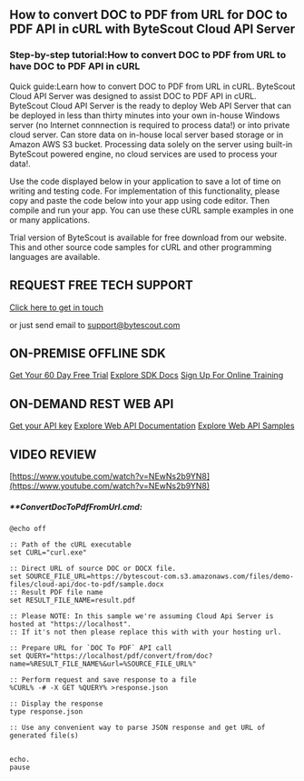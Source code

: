 ## How to convert DOC to PDF from URL for DOC to PDF API in cURL with ByteScout Cloud API Server

### Step-by-step tutorial:How to convert DOC to PDF from URL to have DOC to PDF API in cURL

Quick guide:Learn how to convert DOC to PDF from URL in cURL. ByteScout Cloud API Server was designed to assist DOC to PDF API in cURL. ByteScout Cloud API Server is the ready to deploy Web API Server that can be deployed in less than thirty minutes into your own in-house Windows server (no Internet connnection is required to process data!) or into private cloud server. Can store data on in-house local server based storage or in Amazon AWS S3 bucket. Processing data solely on the server using built-in ByteScout powered engine, no cloud services are used to process your data!.

Use the code displayed below in your application to save a lot of time on writing and testing code. For implementation of this functionality, please copy and paste the code below into your app using code editor. Then compile and run your app. You can use these cURL sample examples in one or many applications.

Trial version of ByteScout is available for free download from our website. This and other source code samples for cURL and other programming languages are available.

## REQUEST FREE TECH SUPPORT

[Click here to get in touch](https://bytescout.zendesk.com/hc/en-us/requests/new?subject=ByteScout%20Cloud%20API%20Server%20Question)

or just send email to [support@bytescout.com](mailto:support@bytescout.com?subject=ByteScout%20Cloud%20API%20Server%20Question) 

## ON-PREMISE OFFLINE SDK 

[Get Your 60 Day Free Trial](https://bytescout.com/download/web-installer?utm_source=github-readme)
[Explore SDK Docs](https://bytescout.com/documentation/index.html?utm_source=github-readme)
[Sign Up For Online Training](https://academy.bytescout.com/)


## ON-DEMAND REST WEB API

[Get your API key](https://pdf.co/documentation/api?utm_source=github-readme)
[Explore Web API Documentation](https://pdf.co/documentation/api?utm_source=github-readme)
[Explore Web API Samples](https://github.com/bytescout/ByteScout-SDK-SourceCode/tree/master/PDF.co%20Web%20API)

## VIDEO REVIEW

[https://www.youtube.com/watch?v=NEwNs2b9YN8](https://www.youtube.com/watch?v=NEwNs2b9YN8)




<!-- code block begin -->

##### ****ConvertDocToPdfFromUrl.cmd:**
    
```
@echo off

:: Path of the cURL executable
set CURL="curl.exe"

:: Direct URL of source DOC or DOCX file.
set SOURCE_FILE_URL=https://bytescout-com.s3.amazonaws.com/files/demo-files/cloud-api/doc-to-pdf/sample.docx
:: Result PDF file name
set RESULT_FILE_NAME=result.pdf

:: Please NOTE: In this sample we're assuming Cloud Api Server is hosted at "https://localhost". 
:: If it's not then please replace this with with your hosting url.

:: Prepare URL for `DOC To PDF` API call
set QUERY="https://localhost/pdf/convert/from/doc?name=%RESULT_FILE_NAME%&url=%SOURCE_FILE_URL%"

:: Perform request and save response to a file
%CURL% -# -X GET %QUERY% >response.json

:: Display the response
type response.json

:: Use any convenient way to parse JSON response and get URL of generated file(s)


echo.
pause
```

<!-- code block end -->